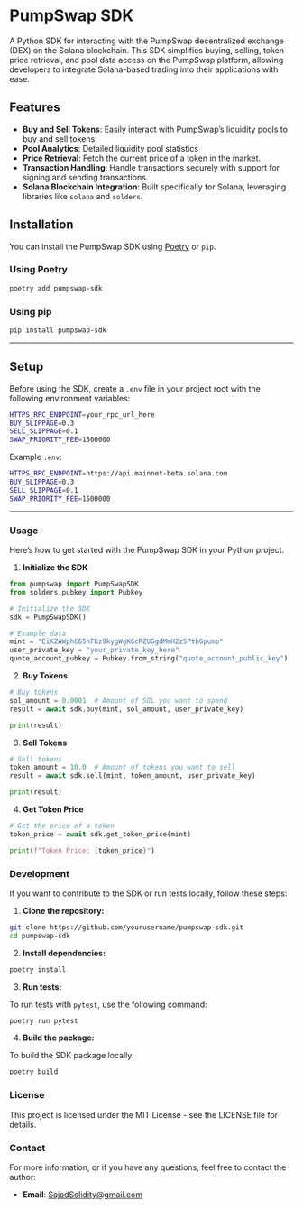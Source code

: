 # PumpSwap SDK

A Python SDK for interacting with the PumpSwap decentralized exchange (DEX) on the Solana blockchain. This SDK simplifies buying, selling, token price retrieval, and pool data access on the PumpSwap platform, allowing developers to integrate Solana-based trading into their applications with ease.

## Features

- **Buy and Sell Tokens**: Easily interact with PumpSwap’s liquidity pools to buy and sell tokens.
- **Pool Analytics**: Detailed liquidity pool statistics
- **Price Retrieval**: Fetch the current price of a token in the market.
- **Transaction Handling**: Handle transactions securely with support for signing and sending transactions.
- **Solana Blockchain Integration**: Built specifically for Solana, leveraging libraries like `solana` and `solders`.

## Installation

You can install the PumpSwap SDK using [Poetry](https://python-poetry.org/) or `pip`.

### Using Poetry

```bash
poetry add pumpswap-sdk
```

### Using pip

```bash
pip install pumpswap-sdk
```


---

## Setup

Before using the SDK, create a `.env` file in your project root with the following environment variables:

```bash
HTTPS_RPC_ENDPOINT=your_rpc_url_here
BUY_SLIPPAGE=0.3
SELL_SLIPPAGE=0.1
SWAP_PRIORITY_FEE=1500000
```

Example `.env`:

```bash
HTTPS_RPC_ENDPOINT=https://api.mainnet-beta.solana.com
BUY_SLIPPAGE=0.3
SELL_SLIPPAGE=0.1
SWAP_PRIORITY_FEE=1500000
```

---

### Usage

Here’s how to get started with the PumpSwap SDK in your Python project.

1. **Initialize the SDK**

```python
from pumpswap import PumpSwapSDK
from solders.pubkey import Pubkey

# Initialize the SDK
sdk = PumpSwapSDK()

# Example data
mint = "EiKZAWphC65hFKz9kygWgKGcRZUGgdMmH2zSPtbGpump"
user_private_key = "your_private_key_here"
quote_account_pubkey = Pubkey.from_string("quote_account_public_key")
```

2. **Buy Tokens**

```python
# Buy tokens
sol_amount = 0.0001  # Amount of SOL you want to spend
result = await sdk.buy(mint, sol_amount, user_private_key)

print(result)
```

3. **Sell Tokens**

```python
# Sell tokens
token_amount = 10.0  # Amount of tokens you want to sell
result = await sdk.sell(mint, token_amount, user_private_key)

print(result)
```

4. **Get Token Price**

```python
# Get the price of a token
token_price = await sdk.get_token_price(mint)

print(f"Token Price: {token_price}")
```

### Development

If you want to contribute to the SDK or run tests locally, follow these steps:

1. **Clone the repository:**

```bash
git clone https://github.com/yourusername/pumpswap-sdk.git
cd pumpswap-sdk
```

2. **Install dependencies:**

```bash
poetry install
```

3. **Run tests:**

To run tests with `pytest`, use the following command:

```bash
poetry run pytest
```

4. **Build the package:**

To build the SDK package locally:

```bash
poetry build
```

### License

This project is licensed under the MIT License - see the LICENSE file for details.



### Contact

For more information, or if you have any questions, feel free to contact the author:
- **Email**: SajadSolidity@gmail.com

